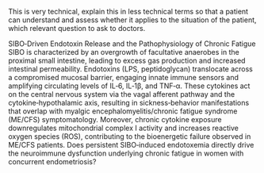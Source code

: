 This is very technical, explain this in less technical terms so that a patient can understand and assess whether it applies to the situation of the patient, which relevant question to ask to doctors.

SIBO‑Driven Endotoxin Release and the Pathophysiology of Chronic Fatigue
SIBO is characterized by an overgrowth of facultative anaerobes in the proximal small intestine, leading to excess gas production and increased intestinal permeability. Endotoxins (LPS, peptidoglycan) translocate across a compromised mucosal barrier, engaging innate immune sensors and amplifying circulating levels of IL‑6, IL‑1β, and TNF‑α. These cytokines act on the central nervous system via the vagal afferent pathway and the cytokine‑hypothalamic axis, resulting in sickness‑behavior manifestations that overlap with myalgic encephalomyelitis/chronic fatigue syndrome (ME/CFS) symptomatology. Moreover, chronic cytokine exposure downregulates mitochondrial complex I activity and increases reactive oxygen species (ROS), contributing to the bioenergetic failure observed in ME/CFS patients. Does persistent SIBO‑induced endotoxemia directly drive the neuroimmune dysfunction underlying chronic fatigue in women with concurrent endometriosis?